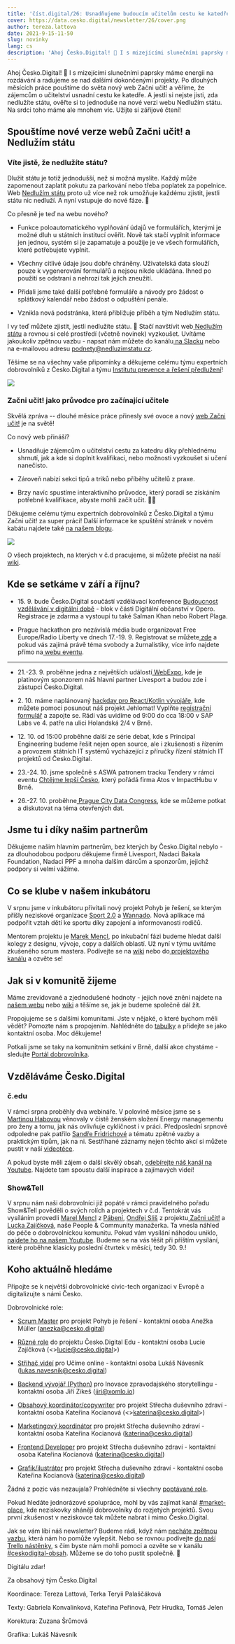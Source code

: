 ```yaml
---
title: 'číst.digital/26: Usnadňujeme budoucím učitelům cestu ke katedře | Ověřte si, že nedlužíte státu'
cover: https://data.cesko.digital/newsletter/26/cover.png
author: tereza.lattova
date: 2021-9-15-11-50
slug: novinky
lang: cs
description: 'Ahoj Česko.Digital! 👋 I s mizejícími slunečními paprsky máme energii na rozdávání a radujeme se nad dalšími dokončenými projekty. Po dlouhých měsících práce pouštíme do světa nový web Začni učit! a věříme, že zájemcům o učitelství usnadní cestu ke katedře. A jestli si nejste jisti, zda nedlužíte státu, ověřte si to jednoduše na nové verzi webu Nedlužím státu. Na srdci toho máme ale mnohem víc. Užijte si zářijové čtení!'
---
```

Ahoj Česko.Digital! 👋 
I s mizejícími slunečními paprsky máme energii na rozdávání a radujeme se nad dalšími dokončenými projekty. Po dlouhých měsících práce pouštíme do světa nový web Začni učit! a věříme, že zájemcům o učitelství usnadní cestu ke katedře. A jestli si nejste jisti, zda nedlužíte státu, ověřte si to jednoduše na nové verzi webu Nedlužím státu. Na srdci toho máme ale mnohem víc. Užijte si zářijové čtení!

Spouštíme nové verze webů Začni učit! a Nedlužím státu
------------------------------------------------------

### Víte jistě, že nedlužíte státu?

Dlužit státu je totiž jednodušší, než si možná myslíte. Každý může zapomenout zaplatit pokutu za parkování nebo třeba poplatek za popelnice. Web [Nedlužím státu](https://nedluzimstatu.cz/) proto už více než rok umožňuje každému zjistit, jestli státu nic nedluží. A nyní vstupuje do nové fáze. 🎉

Co přesně je teď na webu nového?

-   Funkce poloautomatického vyplňování údajů ve formulářích, kterými je možné dluh u státních institucí ověřit. Nově tak stačí vyplnit informace jen jednou, systém si je zapamatuje a použije je ve všech formulářích, které potřebujete vyplnit.

-   Všechny citlivé údaje jsou dobře chráněny. Uživatelská data slouží pouze k vygenerování formulářů a nejsou nikde ukládána. Ihned po použití se odstraní a nehrozí tak jejich zneužití.

-   Přidali jsme také další potřebné formuláře a návody pro žádost o splátkový kalendář nebo žádost o odpuštění penále.

-   Vznikla nová podstránka, která přibližuje příběh a tým Nedlužím státu.

I vy teď můžete zjistit, jestli nedlužíte státu. 💸 Stačí navštívit web[  Nedlužím státu](https://nedluzimstatu.cz/) a rovnou si celé prostředí (včetně novinek) vyzkoušet. Uvítáme jakoukoliv zpětnou vazbu - napsat nám můžete do kanálu[  na Slacku](https://cesko-digital.slack.com/archives/CHTQQN5AL) nebo na e-mailovou adresu podnety@nedluzimstatu.cz.

Těšíme se na všechny vaše připomínky a děkujeme celému týmu expertních dobrovolníků z Česko.Digital a týmu [Institutu prevence a řešení předlužení](https://www.institut-predluzeni.cz/)!

![](https://lh3.googleusercontent.com/OgjrpnbhKUjE7QMzmOwRj4PAD4nMgJElIHH89MhjTYCvP1IIXmOTZ1lONMmafUk9kZ-7Lt3oJ3luvoWMWf9u9VPTI-dH7NzBgW_rp2DDDFJWrxFFEEuiMJIAXHlRPbt9dANz6yrT=s0)

### Začni učit! jako průvodce pro začínající učitele

Skvělá zpráva -- dlouhé měsíce práce přinesly své ovoce a nový [web Začni učit!](https://www.zacniucit.cz/) je na světě!

Co nový web přináší?

-   Usnadňuje zájemcům o učitelství cestu za katedru díky přehlednému shrnutí, jak a kde si doplnit kvalifikaci,  nebo možnosti vyzkoušet si učení nanečisto. 

-   Zároveň nabízí sekci tipů a triků nebo příběhy učitelů z praxe.

-   Brzy navíc spustíme interaktivního průvodce, který poradí se získáním potřebné kvalifikace, abyste mohli začít učit. 👨‍🏫

Děkujeme celému týmu expertních dobrovolníků z Česko.Digital a týmu Začni učit! za super práci!  Další informace ke spuštění stránek v novém kabátu najdete také [na našem blogu](https://blog.cesko.digital/2021/08/spustili-jsme-web-zacni-ucit).

![](https://lh5.googleusercontent.com/cDJwyQyuNmjfO0h5ino2uw-PX682mIE30Ir2m8cw2Ow474Rme5ZmEGFedua9qRigm-AubXUy9PmB2ZvXPQinY_m-3oBeI4JJ1Be39otJn536_NbcAB9KEyf6cMddVgdlYW57uGoY=s0)

O všech projektech, na kterých v č.d pracujeme, si můžete přečíst na naší [wiki](https://cesko-digital.atlassian.net/l/c/1RriTPgP).

Kde se setkáme v září a říjnu?
------------------------------

* 15\. 9. bude Česko.Digital součástí vzdělávací konference [Budoucnost vzdělávání v digitální době](https://opero.cz/cs/akce/futureedu) - blok v části Digitální občanství v Opero. Registrace je zdarma a vystoupí tu také Salman Khan nebo Robert Plaga.

* Prague hackathon pro nezávislá média bude organizovat Free Europe/Radio Liberty ve dnech 17.-19. 9. Registrovat se můžete[  zde](https://pgsurvey.typeform.com/to/bjVk4n) a pokud vás zajímá právě téma svobody a žurnalistiky, více info najdete přímo na[  webu eventu](https://hackathon.rferl.org/prague-hackathon-2021).
--------------------------------------------------------------------------------------------------------------------------------------------------------------------------------------------------------------------------------------------------------------------------------------------------------------------------------

* 21.-23. 9. proběhne jedna z největších událostí[  WebExpo](https://www.webexpo.net/prague2021), kde je platinovým sponzorem náš hlavní partner Livesport a budou zde i zástupci Česko.Digital.

* 2\. 10. máme naplánovaný [hackday pro React/Kotlin vývojáře](https://cesko-digital.atlassian.net/wiki/spaces/JEH/pages/690062181/Hackday+Jehlomat), kde můžete pomoci posunout náš projekt Jehlomat! Vyplňte [registrační formulář](https://docs.google.com/forms/d/e/1FAIpQLSeQlvMdr4qroanLFvKEq27gqqVkoFsOBCNLEIOoKeQuanCyLQ/viewform) a zapojte se. Rádi vás uvidíme od 9:00 do cca 18:00 v SAP Labs ve 4. patře na ulici Holandská 2/4 v Brně.

* 12\. 10. od 15:00 proběhne další ze série debat, kde s Principal Engineering budeme řešit nejen open source, ale i zkušenosti s řízením a provozem státních IT systémů vycházející z příručky řízení státních IT projektů od Česko.Digital.

* 23.-24. 10. jsme společně s ASWA patronem tracku Tendery v rámci eventu [Chtějme lepší Česko](https://hackathon.atoscz.net/), který pořádá firma Atos v ImpactHubu v Brně.

* 26.-27. 10. proběhne[  Prague City Data Congress](https://praguedatacongress.com/), kde se můžeme potkat a diskutovat na téma otevřených dat.

Jsme tu i díky našim partnerům
------------------------------

Děkujeme našim hlavním partnerům, bez kterých by Česko.Digital nebylo - za dlouhodobou podporu děkujeme firmě Livesport, Nadaci Bakala Foundation, Nadaci PPF a mnoha dalším dárcům a sponzorům, jejichž podpory si velmi vážíme.

Co se klube v našem inkubátoru
------------------------------

V srpnu jsme v inkubátoru přivítali nový projekt Pohyb je řešení, se kterým přišly neziskové organizace [Sport 2.0](https://www.pohybjereseni.cz/) a [Wannado](https://www.wannadosports.com/wannado/). Nová aplikace má podpořit vztah dětí ke sportu díky zapojení a informovanosti rodičů.

Mentorem projektu je [Marek Mencl](https://www.linkedin.com/in/mmencl), po inkubační fázi budeme hledat další kolegy z designu, vývoje, copy a dalších oblastí. Už nyní v týmu uvítáme zkušeného scrum mastera. Podívejte se na [wiki](https://cesko-digital.atlassian.net/wiki/spaces/PJR/overview?atlOrigin=eyJpIjoiNTVhYzM1M2IwNmViNGY5NjlhMDFhNzU1OTFjYjM1NjgiLCJwIjoiYyJ9) nebo do[ projektového kanálu](https://cesko-digital.slack.com/archives/C02B7AAAH7E) a ozvěte se!

Jak si v komunitě žijeme
------------------------

Máme zrevidované a zjednodušené hodnoty - jejich nové znění najdete na [našem webu](http://www.cesko.digital/) nebo [wiki](https://cesko-digital.atlassian.net/l/c/z3H4Pnn2) a těšíme se, jak je budeme společně dál žít.

Propojujeme se s dalšími komunitami. Jste v nějaké, o které bychom měli vědět? Pomozte nám s propojením. Nahlédněte do [tabulky](https://cesko-digital.atlassian.net/l/c/raMUVJrG) a přidejte se jako kontaktní osoba. Moc děkujeme!

Potkali jsme se taky na komunitním setkání v Brně, další akce chystáme - sledujte [Portál dobrovolníka](https://cesko.digital/portal-dobrovolnika).

Vzděláváme Česko.Digital
------------------------

### č.edu

V rámci srpna proběhly dva webináře. V polovině měsíce jsme se s [Martinou Habovou](https://www.linkedin.com/in/kdo-je-martina-habov%C3%A1/) věnovaly v čistě ženském složení Energy managementu pro ženy a tomu, jak nás ovlivňuje cykličnost i v práci. Předposlední srpnové odpoledne pak patřilo [Sandře Fridrichové](https://www.linkedin.com/in/sandra-fridrichova/) a tématu zpětné vazby a praktickým tipům, jak na ni. Sestříhané záznamy nejen těchto akcí si můžete pustit v naší [videotéce](https://cesko-digital.atlassian.net/l/c/U7xC1m6f).

A pokud byste měli zájem o další skvělý obsah, [odebírejte náš kanál na Youtube](https://www.youtube.com/channel/UCYMZxCNq_IWI8URpcx2sBwg). Najdete tam spoustu další inspirace a zajímavých videí!

### Show&Tell

V srpnu nám naši dobrovolníci již popáté v rámci pravidelného pořadu Show&Tell pověděli o svých rolích a projektech v č.d. Tentokrát vás vysíláním provedli [Marel Mencl](https://www.linkedin.com/in/mmencl) z [Pábení](https://www.pabeni.cz/tym), [Ondřej Sliš](https://www.linkedin.com/in/ond%C5%99ej-sli%C5%A1-b7bb31108/) z projektu[  Začni učit!](https://cesko.digital/projekty/zacni-ucit) a [Lucka Zajíčková](https://www.linkedin.com/in/zajickovalucie/), naše People & Community manažerka. Ta vnesla náhled do péče o dobrovolnickou komunitu. Pokud vám vysílání náhodou uniklo, [najdete ho na našem Youtube](https://www.youtube.com/watch?v=KanMK3QaQXw). Budeme se na vás těšit při příštím vysílání, které proběhne klasicky poslední čtvrtek v měsíci, tedy 30\. 9.!

Koho aktuálně hledáme
---------------------

Připojte se k největší dobrovolnické civic-tech organizaci v Evropě a digitalizujte s námi Česko.

Dobrovolnické role: 

-   [Scrum Master](https://cesko-digital.atlassian.net/wiki/spaces/PJR/pages/754549277/Otev+en+role#Koho-te%C4%8F-hled%C3%A1me%3F) pro projekt Pohyb je řešení - kontaktní osoba Anežka Müller (<anezka@cesko.digital>)

-   [Různé role](https://cesko-digital.atlassian.net/wiki/spaces/VWE/pages/545488902/Otev+en+role+v+t+mu?atlOrigin=eyJpIjoiYWYxNzMxOGE3OTY0NDk2Yzk2OGY4YzI0ODhkZmFlOTkiLCJwIjoiYyJ9) do projektu Česko.Digital Edu - kontaktní osoba Lucie Zajíčková (<>lucie@cesko.digital>)

-   [Střihač videí](https://cesko-digital.slack.com/archives/CUXRHTY58/p1630049080013100) pro Učíme online - kontaktní osoba Lukáš Návesník (<lukas.navesnik@cesko.digital>)

-   [Backend vývojář (Python)](https://docs.google.com/document/d/1WufispIL5XGRCHc8GMdpoOcTDO8PTEda6TQKGFqC48k/edit?usp=sharing) pro Inovace zpravodajského storytellingu - kontaktní osoba Jiří Zikeš (<jiri@xomlo.io>)

-   [Obsahový koordinátor/copywriter](https://cesko-digital.slack.com/archives/C01168N8XP1/p1630558367030700) pro projekt Střecha duševního zdraví - kontaktní osoba Kateřina Kocianová (<>katerina@cesko.digital>)

-   [Marketingový koordinátor](https://cesko-digital.slack.com/archives/C01168N8XP1/p1630344449021900) pro projekt Střecha duševního zdraví - kontaktní osoba Kateřina Kocianová (<katerina@cesko.digital>)

-   [Frontend Developer](https://cesko-digital.slack.com/archives/C01168N8XP1/p1630654949033200)  pro projekt Střecha duševního zdraví - kontaktní osoba Kateřina Kocianová (<katerina@cesko.digital>)

-   [Grafik/ilustrátor](https://cesko-digital.slack.com/archives/C01168N8XP1/p1630655210037900) pro projekt Střecha duševního zdraví - kontaktní osoba Kateřina Kocianová (<katerina@cesko.digital>)

Žádná z pozic vás nezaujala? Prohlédněte si všechny [poptávané role](https://cesko-digital.atlassian.net/l/c/VCYAW1U1).

Pokud hledáte jednorázové spolupráce, mohl by vás zajímat kanál [#market-place](https://cesko-digital.slack.com/archives/CLVAH28P3), kde neziskovky shánějí dobrovolníky do rozjetých projektů. Svou první zkušenost v neziskovce tak můžete nabrat i mimo Česko.Digital.

Jak se vám líbí náš newsletter? Budeme rádi, když nám [necháte zpětnou vazbu](https://airtable.com/shre7lawrjOxNtCpL), která nám ho pomůže vylepšit. Nebo se rovnou podívejte [do naší Trello nástěnky](https://trello.com/b/RmTwoiMq/cd-newsletter), s čím byste nám mohli pomoci a ozvěte se v kanálu [#ceskodigital-obsah](https://cesko-digital.slack.com/archives/C01FQBDMDGQ). Můžeme se do toho pustit společně. 🤗

Digitálu zdar!

Za obsahový tým Česko.Digital

Koordinace: Tereza Lattová, Terka Teryii Palaščáková

Texty: Gabriela Konvalinková, Kateřina Peřinová, Petr Hrudka, Tomáš Jelen

Korektura: Zuzana Šrůmová

Grafika: Lukáš Návesník